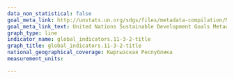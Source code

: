 ```yaml
---
data_non_statistical: false
goal_meta_link: http://unstats.un.org/sdgs/files/metadata-compilation/Metadata-Goal-11.pdf
goal_meta_link_text: United Nations Sustainable Development Goals Metadata (pdf 2066kB)
graph_type: line
indicator_name: global_indicators.11-3-2-title
graph_title: global_indicators.11-3-2-title
national_geographical_coverage: Кыргызская Республика
measurement_units: 

---
```

